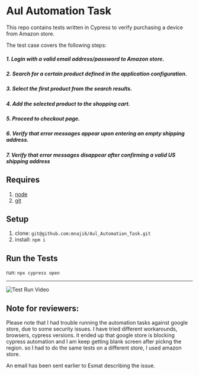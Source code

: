 # Aul Automation Task

This repo contains tests written in Cypress to verify purchasing a device from Amazon store.

The test case covers the following steps:

##### 1. Login with a valid email address/password to Amazon store.
##### 2. Search for a certain product defined in the application configuration.
##### 3. Select the first product from the search results.
##### 4. Add the selected product to the shopping cart.
##### 5. Proceed to checkout page.
##### 6. Verify that error messages appear upon entering an empty shipping address.
##### 7. Verify that error messages disappear after confirming a valid US shipping address

## Requires
1. [node](https://nodejs.org/en/)
1. [git](https://git-scm.com/)

## Setup
1. clone: `git@github.com:mnaji6/Aul_Automation_Task.git`
2. install: `npm i`

## Run the Tests
run: `npx cypress open`

---

![Test Run Video](uploading)


## Note for reviewers:

Please note that I had trouble running the automation tasks against google store, due to some security issues.
I have tried different workarounds, browsers, cypress versions. 
it ended up that google store is blocking cypress automation and I am keep getting blank screen after pickng the region.
so I had to do the same tests on a different store, I used amazon store.

An email has been sent earlier to Esmat describing the issue.

